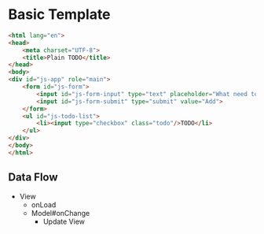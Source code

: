 # Basic Template

```html
<html lang="en">
<head>
    <meta charset="UTF-8">
    <title>Plain TODO</title>
</head>
<body>
<div id="js-app" role="main">
    <form id="js-form">
        <input id="js-form-input" type="text" placeholder="What need to be done?">
        <input id="js-form-submit" type="submit" value="Add">
    </form>
    <ul id="js-todo-list">
        <li><input type="checkbox" class="todo"/>TODO</li>
    </ul>
</div>
</body>
</html>
````

## Data Flow


- View 
    - onLoad
    - Model#onChange
        - Update View
